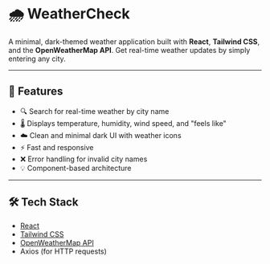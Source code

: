 # 🌧️ WeatherCheck

A minimal, dark-themed weather application built with **React**, **Tailwind CSS**, and the **OpenWeatherMap API**. Get real-time weather updates by simply entering any city.

---

## 🚀 Features

- 🔍 Search for real-time weather by city name  
- 🌡️ Displays temperature, humidity, wind speed, and "feels like"  
- ☁️ Clean and minimal dark UI with weather icons  
- ⚡ Fast and responsive  
- ❌ Error handling for invalid city names  
- 💡 Component-based architecture

---

## 🛠️ Tech Stack

- [React](https://reactjs.org/)
- [Tailwind CSS](https://tailwindcss.com/)
- [OpenWeatherMap API](https://openweathermap.org/api)
- Axios (for HTTP requests)
